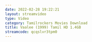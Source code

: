 ```yaml
---
date: 2022-02-28 19:22:21
layout: streamvideo
type: Video
category: Tamilrockers Movies Download
title: Vaalee (1999) Tamil HD 1.4GB
streamcode: qcqslvr3tpm0
---
```

